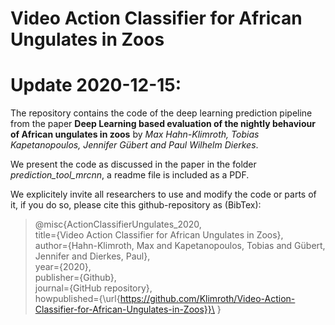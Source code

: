 # Video Action Classifier for African Ungulates in Zoos

# Update 2020-12-15:
The repository contains the code of the deep learning prediction pipeline from the paper **Deep Learning based evaluation of the nightly behaviour of African ungulates in zoos** by  *Max Hahn-Klimroth, Tobias Kapetanopoulos, Jennifer Gübert and Paul Wilhelm Dierkes*. 

We present the code as discussed in the paper in the folder *prediction_tool_mrcnn*, a readme file is included as a PDF. 

We explicitely invite all researchers to use and modify the code or parts of it, if you do so, please cite this github-repository as (BibTex):

>@misc{ActionClassifierUngulates_2020,\
>   title={Video Action Classifier for African Ungulates in Zoos},\
>   author={Hahn-Klimroth, Max and Kapetanopoulos, Tobias and Gübert, Jennifer and Dierkes, Paul},\
>   year={2020},\
>   publisher={Github},\
>   journal={GitHub repository},\
>   howpublished={\url{https://github.com/Klimroth/Video-Action-Classifier-for-African-Ungulates-in-Zoos}}\
>}
